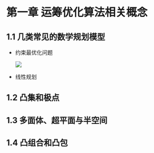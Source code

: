 # 第一章 运筹优化算法相关概念
## 1.1 几类常见的数学规划模型
- 约束最优化问题
  
  ![](https://latex.codecogs.com/svg.image?\begin{aligned}&\min(\text{or}\max)\quad&space;f(x)\\&\text{s.t.}\quad\left\{\begin{array}{l}g(x)\leqslant&space;0\\\\x\in&space;X\end{array}\right.\end{aligned})
  
- 线性规划
## 1.2 凸集和极点
## 1.3 多面体、超平面与半空间
## 1.4 凸组合和凸包
